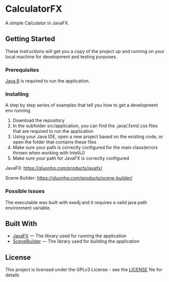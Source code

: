 # CalculatorFX

A simple Calculator in JavaFX.

## Getting Started

These instructions will get you a copy of the project up and running on your local machine for development and testing purposes.

### Prerequisites

[Java 8](https://www.oracle.com/java/technologies/javase-jre8-downloads.html) is required to run the application.

### Installing

A step by step series of examples that tell you how to get a development env running

1. Download the repository
2. In the subfolder src/application, you can find the .java/.fxml/.css files that are required to run the  application
3. Using your Java IDE, open a new project based on the existing code, or open the folder that contains these files
4. Make sure your path is correctly configured for the main class(errors thrown when working with IntelliJ)
5. Make sure your path for JavaFX is correclty configured

JavaFX: https://gluonhq.com/products/javafx/

Scene Builder: https://gluonhq.com/products/scene-builder/

### Possible Issues

The executable was built with exe4j and it requires a valid java path environment variable.

## Built With

* [JavaFX](https://docs.oracle.com/javafx/2/) — The library used for running the application
* [SceneBuilder](https://docs.gluonhq.com/scenebuilder/) — The library used for building the application

## License

This project is licensed under the GPLv3 License - see the [LICENSE](LICENSE) file for details
